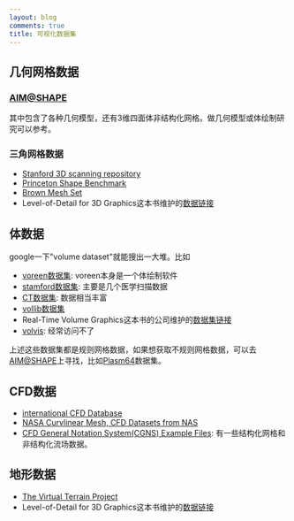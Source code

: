 ```yaml
---
layout: blog
comments: true
title: 可视化数据集
---
```


## 几何网格数据

### [AIM@SHAPE](http://shapes.aimatshape.net/)
其中包含了各种几何模型，还有3维四面体非结构化网格。做几何模型或体绘制研究可以参考。

### 三角网格数据
  - [Stanford 3D scanning repository](http://graphics.stanford.edu/data/3Dscanrep)
  - [Princeton Shape Benchmark](http://shape.cs.princeton.edu/benchmark)
  - [Brown Mesh Set](http://graphics.cs.brown.edu/games/brown-mesh-set/index.html)
  - Level-of-Detail for 3D Graphics这本书维护的[数据链接](http://lodbook.com/models/)


## 体数据
google一下"volume dataset"就能搜出一大堆。比如

  - [voreen数据集](http://www.voreen.org/108-Data-Sets.html): voreen本身是一个体绘制软件
  - [stamford数据集](http://www-graphics.stanford.edu/data/voldata/): 主要是几个医学扫描数据
  - [CT数据集](http://www.sci.utah.edu/cibc-software/ctdata.html): 数据相当丰富
  - [vollib数据集](http://www9.informatik.uni-erlangen.de/External/vollib/)
  - Real-Time Volume Graphics这本书的公司维护的[数据集链接](http://www.real-time-volume-graphics.org/?page_id=17)
  - [volvis](http://www.volvis.org/): 经常访问不了

上述这些数据集都是规则网格数据，如果想获取不规则网格数据，可以去[AIM@SHAPE](http://shapes.aimatshape.net/)上寻找，比如[Plasm64](shapes.aimatshape.net/view.php?id=631#)数据集。

## CFD数据

  - [international CFD Database](http://mp0806.cineca.it/icfd.php)
  - [NASA Curvlinear Mesh, CFD Datasets from NAS](http://www.nas.nasa.gov/publications/datasets.html)
  - [CFD General Notation System(CGNS) Example Files](http://cgns.sourceforge.net/CGNSFiles.html): 有一些结构化网格和非结构化流场数据。

## 地形数据
  - [The Virtual Terrain Project](http://vterrain.org/BT/)
  - Level-of-Detail for 3D Graphics这本书维护的[数据链接](http://lodbook.com/terrain/)
